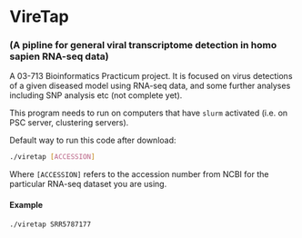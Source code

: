# VireTap
### (A pipline for general viral transcriptome detection in homo sapien RNA-seq data)
A 03-713 Bioinformatics Practicum project. It is focused on virus detections of a given diseased model using RNA-seq data, and some further analyses including SNP analysis etc (not complete yet).

This program needs to run on computers that have `slurm` activated (i.e. on PSC server, clustering servers).

Default way to run this code after download:
```bash
./viretap [ACCESSION]
```
Where `[ACCESSION]` refers to the accession number from NCBI for the particular RNA-seq dataset you are using.

#### Example
```bash
./viretap SRR5787177
```
